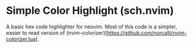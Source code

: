 # Simple Color Highlight (sch.nvim)

A basic hex code highlighter for neovim. Most of this code is a simpler, easier to read version of (nvim-colorizer)[https://github.com/norcalli/nvim-colorizer.lua].


